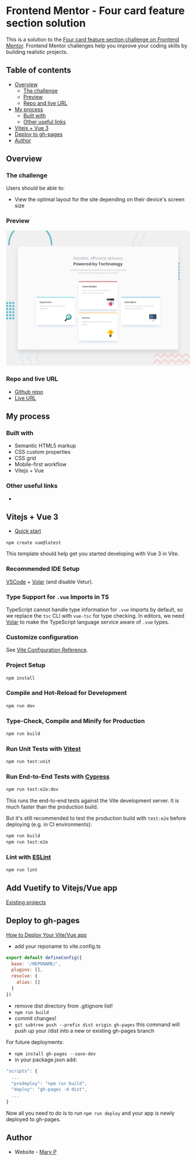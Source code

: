 # Frontend Mentor - Four card feature section solution

This is a solution to the [Four card feature section challenge on Frontend Mentor](https://www.frontendmentor.io/challenges/four-card-feature-section-weK1eFYK). Frontend Mentor challenges help you improve your coding skills by building realistic projects.

## Table of contents

- [Overview](#overview)
  - [The challenge](#the-challenge)
  - [Preview](#preview)
  - [Repo and live URL](#repo-and-live-URL)
- [My process](#my-process)
  - [Built with](#built-with)
  - [Other useful links](#other-useful-links)
- [Vitejs + Vue 3](#vitejs--vue-3)
- [Deploy to gh-pages](#deploy-to-gh-pages)
- [Author](#author)

## Overview

### The challenge

Users should be able to:

- View the optimal layout for the site depending on their device's screen size

### Preview

![](./design/desktop-preview.jpg)

### Repo and live URL

- [Github repo](https://github.com:Mary2021/four-card-feature-section.git)
- [Live URL](https://mary2021.github.io/four-card-feature-section/)

## My process

### Built with

- Semantic HTML5 markup
- CSS custom properties
- CSS grid
- Mobile-first workflow
- Vitejs + Vue

### Other useful links

- []()

## Vitejs + Vue 3

- [Quick start](https://vuejs.org/guide/quick-start.html)

`npm create vue@latest`

This template should help get you started developing with Vue 3 in Vite.

### Recommended IDE Setup

[VSCode](https://code.visualstudio.com/) + [Volar](https://marketplace.visualstudio.com/items?itemName=Vue.volar) (and disable Vetur).

### Type Support for `.vue` Imports in TS

TypeScript cannot handle type information for `.vue` imports by default, so we replace the `tsc` CLI with `vue-tsc` for type checking. In editors, we need [Volar](https://marketplace.visualstudio.com/items?itemName=Vue.volar) to make the TypeScript language service aware of `.vue` types.

### Customize configuration

See [Vite Configuration Reference](https://vitejs.dev/config/).

### Project Setup

```sh
npm install
```

### Compile and Hot-Reload for Development

```sh
npm run dev
```

### Type-Check, Compile and Minify for Production

```sh
npm run build
```

### Run Unit Tests with [Vitest](https://vitest.dev/)

```sh
npm run test:unit
```

### Run End-to-End Tests with [Cypress](https://www.cypress.io/)

```sh
npm run test:e2e:dev
```

This runs the end-to-end tests against the Vite development server.
It is much faster than the production build.

But it's still recommended to test the production build with `test:e2e` before deploying (e.g. in CI environments):

```sh
npm run build
npm run test:e2e
```

### Lint with [ESLint](https://eslint.org/)

```sh
npm run lint
```

## Add Vuetify to Vitejs/Vue app

[Existing projects](https://vuetifyjs.com/en/getting-started/installation/#existing-projects)

## Deploy to gh-pages

[How to Deploy Your Vite/Vue app](https://mkay11.medium.com/how-to-deploy-your-vite-vue-3-application-in-github-pages-2023-2b842f50576a)

- add your reponame to vite.config.ts

```javascript
export default defineConfig({
  base: '/REPONAME/',
  plugins: [],
  resolve: {
    alias: []
  }
})
```

- remove dist directory from .gitignore list!
- `npm run build`
- commit changes!
- `git subtree push --prefix dist origin gh-pages` this command will push up your /dist into a new or existing gh-pages branch

For future deployments:

- `npm install gh-pages --save-dev`
- in your package.json add:

```javascript
"scripts": {
  ...
  "predeploy": "npm run build",
  "deploy": "gh-pages -d dist",
  ...
}
```

Now all you need to do is to run `npm run deploy` and your app is newly deployed to gh-pages.

## Author

- Website - [Mary P](https://github.com/Mary2021)
